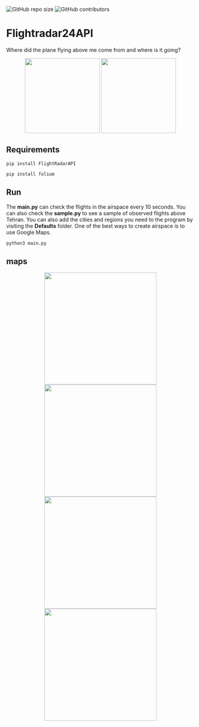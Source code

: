 <p>
  <img alt="GitHub repo size" src="https://img.shields.io/github/repo-size/phantomf4321/Flightradar24API">
  <img alt="GitHub contributors" src="https://img.shields.io/github/contributors/phantomf4321/Flightradar24API">
</p>

# Flightradar24API
Where did the plane flying above me come from and where is it going?


<center>
  <p float="left">
    <img src="https://s8.uupload.ir/files/screenshot_from_2023-06-14_09-36-28_22kz.png" height="200" />
    <img src="https://s8.uupload.ir/files/screenshot_from_2023-06-14_09-31-19_iy1f.png" height="200" /> 
  </p>
</center>

## Requirements
```
pip install FlightRadarAPI
```
```
pip install folium
```

## Run
The **main.py** can check the flights in the airspace every 10 seconds. You can also check the **sample.py** to see a sample of observed flights above Tehran.
You can also add the cities and regions you need to the program by visiting the **Defaults** folder. One of the best ways to create airspace is to use Google Maps.
```
python3 main.py
```

## maps

<center>
  <p float="left">
    <img src="https://s8.uupload.ir/files/screenshot_from_2023-06-13_12-21-55_k4hl.png" width="300" />
    <img src="https://s8.uupload.ir/files/screenshot_from_2023-06-13_12-21-36_im2q.png" width="300" />
    </br>
    <img src="https://s8.uupload.ir/files/screenshot_from_2023-06-13_12-21-22_9f65.png" width="300" />
    <img src="https://s8.uupload.ir/files/screenshot_from_2023-06-13_12-25-57_mnvt.png" width="300" />
  </p>
</center>

